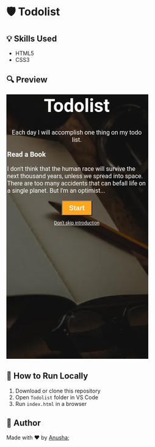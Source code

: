 # 🛡️ Todolist

## 💡 Skills Used
- HTML5
- CSS3

## 🔍 Preview
![Login Preview](./todo-list-v6.png)

## 📸 How to Run Locally
1. Download or clone this repository
2. Open `Todolist` folder in VS Code
3. Run `index.html` in a browser

## 🙌 Author
Made with ❤️ by [Anusha](https://github.com/anushavalluri22);

